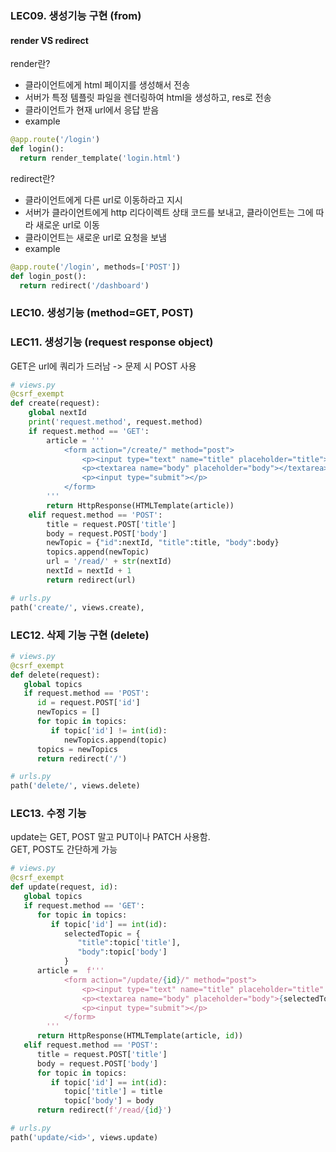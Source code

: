 ### LEC09. 생성기능 구현 (from)
#### render VS redirect
render란?
- 클라이언트에게 html 페이지를 생성해서 전송
- 서버가 특정 템플릿 파일을 렌더링하여 html을 생성하고, res로 전송
- 클라이언트가 현재 url에서 응답 받음
- example
```python
@app.route('/login')
def login():
  return render_template('login.html')
```

redirect란?
- 클라이언트에게 다른 url로 이동하라고 지시
- 서버가 클라이언트에게 http 리다이렉트 상태 코드를 보내고, 클라이언트는 그에 따라 새로운 url로 이동
- 클라이언트는 새로운 url로 요청을 보냄
- example
```python
@app.route('/login', methods=['POST'])
def login_post():
  return redirect('/dashboard')
```

### LEC10. 생성기능 (method=GET, POST)
### LEC11. 생성기능 (request response object)

GET은 url에 쿼리가 드러남
-> 문제 시 POST 사용
```python
# views.py
@csrf_exempt
def create(request):
    global nextId
    print('request.method', request.method)
    if request.method == 'GET':
        article = '''
            <form action="/create/" method="post">
                <p><input type="text" name="title" placeholder="title"></p>
                <p><textarea name="body" placeholder="body"></textarea></p>
                <p><input type="submit"></p> 
            </form>
        '''
        return HttpResponse(HTMLTemplate(article))
    elif request.method == 'POST':
        title = request.POST['title']
        body = request.POST['body']
        newTopic = {"id":nextId, "title":title, "body":body}
        topics.append(newTopic)
        url = '/read/' + str(nextId)
        nextId = nextId + 1
        return redirect(url)

# urls.py
path('create/', views.create),
```

### LEC12. 삭제 기능 구현 (delete)
```python
# views.py
@csrf_exempt
def delete(request):
   global topics
   if request.method == 'POST':
      id = request.POST['id']
      newTopics = []
      for topic in topics:
         if topic['id'] != int(id):
            newTopics.append(topic)
      topics = newTopics
      return redirect('/')

# urls.py
path('delete/', views.delete)
```
### LEC13. 수정 기능
update는 GET, POST 말고 PUT이나 PATCH 사용함.  
GET, POST도 간단하게 가능
```python
# views.py
@csrf_exempt
def update(request, id):
   global topics
   if request.method == 'GET':
      for topic in topics:
         if topic['id'] == int(id):
            selectedTopic = {
               "title":topic['title'],
               "body":topic['body']
            }
      article =  f'''
            <form action="/update/{id}/" method="post">
                <p><input type="text" name="title" placeholder="title" value={selectedTopic['title']}></p>
                <p><textarea name="body" placeholder="body">{selectedTopic['body']}</textarea></p>
                <p><input type="submit"></p> 
            </form>
        '''
      return HttpResponse(HTMLTemplate(article, id))
   elif request.method == 'POST':
      title = request.POST['title']
      body = request.POST['body']
      for topic in topics:
         if topic['id'] == int(id):
            topic['title'] = title
            topic['body'] = body
      return redirect(f'/read/{id}')

# urls.py
path('update/<id>', views.update)
```

